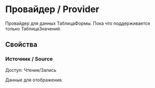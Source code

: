 # Провайдер / Provider
    
Провайдер для данных ТаблицаФормы. Пока что поддерживается только ТаблицаЗначений.
  
## Свойства
    
### Источник / Source
Доступ: Чтение/Запись
    
Данные для отображения.